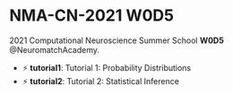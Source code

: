 # NMA-CN-2021 W0D5
2021 Computational Neuroscience Summer School **W0D5** @NeuromatchAcademy.

- ⚡ **tutorial1**: Tutorial 1: Probability Distributions  
- ⚡ **tutorial2**: Tutorial 2: Statistical Inference
